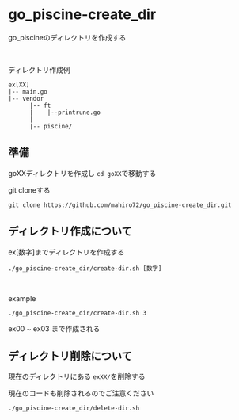# go_piscine-create_dir

go_piscineのディレクトリを作成する

<br>

ディレクトリ作成例
```
ex[XX]
|-- main.go
|-- vendor
      |-- ft
      |    |--printrune.go
      |
      |-- piscine/
```
## 準備

goXXディレクトリを作成し ```cd goXX```で移動する

git cloneする
```
git clone https://github.com/mahiro72/go_piscine-create_dir.git
```

## ディレクトリ作成について

ex[数字]までディレクトリを作成する

```
./go_piscine-create_dir/create-dir.sh [数字]
```

<br>

example
```
./go_piscine-create_dir/create-dir.sh 3
```

ex00 ~ ex03 まで作成される

## ディレクトリ削除について

現在のディレクトリにある ```exXX/```を削除する

現在のコードも削除されるのでご注意ください

```
./go_piscine-create_dir/delete-dir.sh
```
